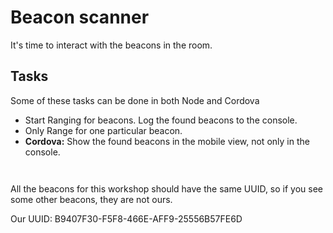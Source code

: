 # Beacon scanner

It's time to interact with the beacons in the room.

## Tasks
Some of these tasks can be done in both Node and Cordova

- Start Ranging for beacons. Log the found beacons to the console.
- Only Range for one particular beacon.
- __Cordova:__ Show the found beacons in the mobile view, not only in the console.

` `

All the beacons for this workshop
should have the same UUID, so if you see some other beacons, they are not ours.

Our UUID: B9407F30-F5F8-466E-AFF9-25556B57FE6D
